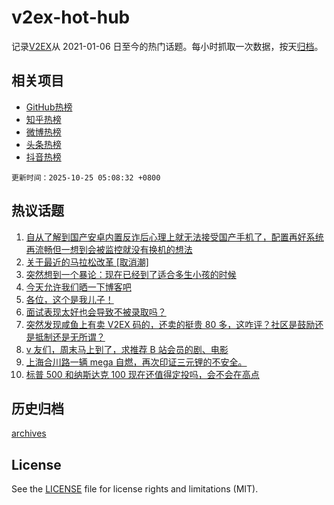 # v2ex-hot-hub

 记录[V2EX](https://www.v2ex.com/)从 2021-01-06 日至今的热门话题。每小时抓取一次数据，按天[归档](archives)。
 
 ## 相关项目

- [GitHub热榜](https://github.com/snaildev/github-hot-hub)
- [知乎热榜](https://github.com/snaildev/zhihu-hot-hub)
- [微博热榜](https://github.com/snaildev/weibo-hot-hub)
- [头条热榜](https://github.com/snaildev/toutiao-hot-hub)
- [抖音热榜](https://github.com/snaildev/douyin-hot-hub)


 `更新时间：2025-10-25 05:08:32 +0800`

## 热议话题

1. [自从了解到国产安卓内置反诈后心理上就无法接受国产手机了，配置再好系统再流畅但一想到会被监控就没有换机的想法](https://www.v2ex.com/t/1168114)
1. [关于最近的马拉松改革 [取消潮]](https://www.v2ex.com/t/1168021)
1. [突然想到一个暴论：现在已经到了适合多生小孩的时候](https://www.v2ex.com/t/1168062)
1. [今天允许我们晒一下博客吧](https://www.v2ex.com/t/1168103)
1. [各位，这个是我儿子！](https://www.v2ex.com/t/1168017)
1. [面试表现太好也会导致不被录取吗？](https://www.v2ex.com/t/1168059)
1. [突然发现咸鱼上有卖 V2EX 码的，还卖的挺贵 80 多，这咋评？社区是鼓励还是抵制还是无所谓？](https://www.v2ex.com/t/1168042)
1. [v 友们，周末马上到了，求推荐 B 站会员的剧、电影](https://www.v2ex.com/t/1168022)
1. [上海合川路一辆 mega 自燃，再次印证三元锂的不安全。](https://www.v2ex.com/t/1168048)
1. [标普 500 和纳斯达克 100 现在还值得定投吗，会不会在高点](https://www.v2ex.com/t/1168036)

## 历史归档

[archives](archives)

## License

See the [LICENSE](LICENSE) file for license rights and limitations (MIT).
